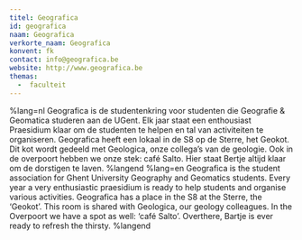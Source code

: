 ```yaml
---
titel: Geografica
id: geografica
naam: Geografica
verkorte_naam: Geografica
konvent: fk
contact: info@geografica.be
website: http://www.geografica.be
themas:
  -  faculteit
---
```


%lang=nl Geografica is de studentenkring voor studenten die Geografie & Geomatica studeren aan de UGent. Elk jaar staat een enthousiast Praesidium klaar om de studenten te helpen en tal van activiteiten te organiseren. Geografica heeft een lokaal in de S8 op de Sterre, het Geokot. Dit kot wordt gedeeld met Geologica, onze collega’s van de geologie. Ook in de overpoort hebben we onze stek: café Salto. Hier staat Bertje altijd klaar om de dorstigen te laven. %langend %lang=en Geografica is the student association for Ghent University Geography and Geomatics students. Every year a very enthusiastic praesidium is ready to help students and organise various activities. Geografica has a place in the S8 at the Sterre, the ‘Geokot’. This room is shared with Geologica, our geology colleagues. In the Overpoort we have a spot as well: ‘café Salto’. Overthere, Bartje is ever ready to refresh the thirsty. %langend
